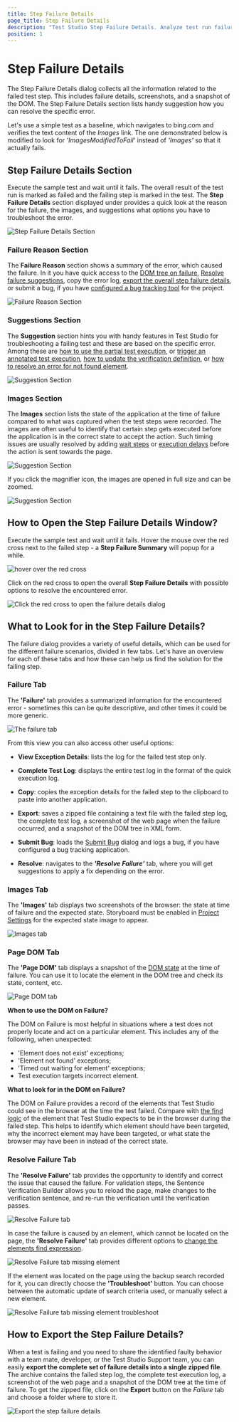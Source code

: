 ```yaml
---
title: Step Failure Details
page_title: Step Failure Details
description: "Test Studio Step Failure Details. Analyze test run failure. My test studio test failed. How to fix a failed test studio test. "
position: 1
---
```

# Step Failure Details

The Step Failure Details dialog collects all the information related to the failed test step. This includes failure details, screenshots, and a snapshot of the DOM. The Step Failure Details section lists handy suggestion how you can resolve the specific error.

Let's use a simple test as a baseline, which navigates to bing.com and verifies the text content of the _Images_ link. The one demonstrated below is modified to look for _'ImagesModifiedToFail'_ instead of _'Images'_ so that it actually fails.

## Step Failure Details Section

Execute the sample test and wait until it fails. The overall result of the test run is marked as failed and the failing step is marked in the test. The __Step Failure Details__ section displayed under provides a quick look at the reason for the failure, the images, and suggestions what options you have to troubleshoot the error.

![Step Failure Details Section][10]

### Failure Reason Section

The __Failure Reason__ section shows a summary of the error, which caused the failure. In it you have quick access to the [DOM tree on failure](#page-dom-tab), [Resolve failure suggestions](#resolve-failure-tab), copy the error log, [export the overall step failure details](#how-to-export-the-step-failure-details), or submit a bug, if you have [configured a bug tracking tool](/features/integration/bug-tracking/configuration) for the project.

![Failure Reason Section][11]

### Suggestions Section

The __Suggestion__ section hints you with handy features in Test Studio for troubleshooting a failing test and these are based on the specific error. Among these are <a href="/automated-tests/troubleshooting/use-partial-run" target="_blank">how to use the partial test execution</a>, or <a href="/automated-tests/troubleshooting/use-annotated-run" target="_blank">trigger an annotated test execution</a>, <a href="/automated-tests/troubleshooting/update-verification" target="_blank">how to update the verification definition</a>, or <a href="/automated-tests/troubleshooting/element-not-found" target="_blank">how to resolve an error for not found element</a>.

![Suggestion Section][12]

### Images Section

The __Images__ section lists the state of the application at the time of failure compared to what was captured when the test steps were recorded. The images are often useful to identify that certain step gets executed before the application is in the correct state to accept the action. Such timing issues are usually resolved by adding <a href="/features/recorder/advanced-recording-tools/element-steps/verifications/wait" target="_blank">wait steps</a> or <a href="/features/custom-steps/execution-delay" target="_blank">execution delays</a> before the action is sent towards the page.

![Suggestion Section][13]

If you click the magnifier icon, the images are opened in full size and can be zoomed.

![Suggestion Section][14]

## How to Open the Step Failure Details Window?

Execute the sample test and wait until it fails. Hover the mouse over the red cross next to the failed step - a **Step Failure Summary** will popup for a while.

![hover over the red cross][2]

Click on the red cross to open the overall **Step Failure Details** with possible options to resolve the encountered error.

![Click the red cross to open the failure details dialog][2a]

## What to Look for in the Step Failure Details?

The failure dialog provides a variety of useful details, which can be used for the different failure scenarios, divided in few tabs. Let's have an overview for each of these tabs and how these can help us find the solution for the failing step.

### Failure Tab

The **'Failure'** tab provides a summarized information for the encountered error - sometimes this can be quite descriptive, and other times it could be more generic.

![The failure tab][3]

From this view you can also access other useful options:

* **View Exception Details**: lists the log for the failed test step only.

* **Complete Test Log**: displays the entire test log in the format of the quick execution log.

* **Copy**: copies the exception details for the failed step to the clipboard to paste into another application.

* **Export**: saves a zipped file containing a text file with the failed step log, the complete test log, a screenshot of the web page when the failure occurred, and a snapshot of the DOM tree in XML form.

* **Submit Bug**: loads the <a href="/features/integration/bug-tracking/submit-bug" target="_blank">Submit Bug</a> dialog and logs a bug, if you have configured a bug tracking application.

* **Resolve**: navigates to the ***'Resolve Failure'*** tab, where you will get suggestions to apply a fix depending on the error.

### Images Tab

The **'Images'** tab displays two screenshots of the browser: the state at time of failure and the expected state. Storyboard must be enabled in <a href="/features/project-settings/recording-options" target="_blank">Project Settings</a> for the expected state image to appear.

![Images tab][4]

### Page DOM Tab

The **'Page DOM'** tab displays a snapshot of the <a href="/troubleshooting-guide/troubleshooting-tools-tg/using-the-dom-on-failure" target="_blank">DOM state</a> at the time of failure. You can use it to locate the element in the DOM tree and check its state, content, etc.

![Page DOM tab][5]

**When to use the DOM on Failure?**

The DOM on Failure is most helpful in situations where a test does not properly locate and act on a particular element. This includes any of the following, when unexpected:

- 'Element does not exist' exceptions;
- 'Element not found' exceptions;
- 'Timed out waiting for element' exceptions;
- Test execution targets incorrect element.

**What to look for in the DOM on Failure?**

The DOM on Failure provides a record of the elements that Test Studio could see in the browser at the time the test failed. Compare with <a href="/features/elements-explorer/find-element" target="_blank">the find logic</a> of the element that Test Studio expects to be in the browser during the failed step. This helps to identify which element should have been targeted, why the incorrect element may have been targeted, or what state the browser may have been in instead of the correct state.

### Resolve Failure Tab

The **'Resolve Failure'** tab provides the opportunity to identify and correct the issue that caused the failure. For validation steps, the Sentence Verification Builder allows you to reload the page, make changes to the verification sentence, and re-run the verification until the verification passes.

![Resolve Failure tab][6]

In case the failure is caused by an element, which cannot be located on the page, the **'Resolve Failure'** tab provides different options to <a href="/features/elements-explorer/find-element" target="_blank">change the elements find expression</a>.

![Resolve Failure tab missing element][7]

If the element was located on the page using the backup search recorded for it, you can directly choose the **'Troubleshoot'** button. You can choose between the automatic update of search criteria used, or manually select a new element.

![Resolve Failure tab missing element troubleshoot][8]

## How to Export the Step Failure Details?

When a test is failing and you need to share the identified faulty behavior with a team mate, developer, or the Test Studio Support team, you can easily __export the complete set of failure details into a single zipped file__. The archive contains the failed step log, the complete test execution log, a screenshot of the web page and a snapshot of the DOM tree at the time of failure. To get the zipped file, click on the __Export__ button on the _Failure_ tab and choose a folder where to store it.

![Export the step failure details][9]

[10]: /img/automated-tests/test-results/new-step-failure-details/new1.png
[11]: /img/automated-tests/test-results/new-step-failure-details/new2.png
[12]: /img/automated-tests/test-results/new-step-failure-details/new3.png
[13]: /img/automated-tests/test-results/new-step-failure-details/new4.png
[14]: /img/automated-tests/test-results/new-step-failure-details/new5.png

[1]: /img/automated-tests/test-results/step-failure-details/fig1.png
[2]: /img/automated-tests/test-results/new-step-failure-details/fig2.png
[2a]: /img/automated-tests/test-results/new-step-failure-details/fig2a.png
[3]: /img/automated-tests/test-results/step-failure-details/fig3.png
[4]: /img/automated-tests/test-results/step-failure-details/fig4.png
[5]: /img/automated-tests/test-results/step-failure-details/fig5.png
[6]: /img/automated-tests/test-results/step-failure-details/fig6.png
[7]: /img/automated-tests/test-results/step-failure-details/fig7.png
[8]: /img/automated-tests/test-results/step-failure-details/fig8.png
[9]: /img/automated-tests/test-results/step-failure-details/fig9.png